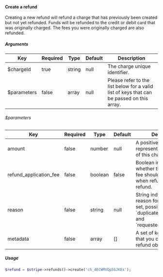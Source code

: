 #### Create a refund

Creating a new refund will refund a charge that has previously been created but not yet refunded. Funds will be refunded to the credit or debit card that was originally charged. The fees you were originally charged are also refunded.

##### Arguments

<table>
    <thead>
        <th>Key</th>
        <th>Required</th>
        <th>Type</th>
        <th>Default</th>
        <th>Description</th>
    </thead>
    <tbody>
        <tr>
            <td>$chargeId</td>
            <td>true</td>
            <td>string</td>
            <td>null</td>
            <td>The charge unique identifier.</td>
        </tr>
        <tr>
            <td>$parameters</td>
            <td>false</td>
            <td>array</td>
            <td>null</td>
            <td>Please refer to the list below for a valid list of keys that can be passed on this array.</td>
        </tr>
    </tbody>
</table>

###### $parameters

<table>
    <thead>
        <th>Key</th>
        <th>Required</th>
        <th>Type</th>
        <th>Default</th>
        <th>Description</th>
    </thead>
    <tbody>
        <tr>
            <td>amount</td>
            <td>false</td>
            <td>number</td>
            <td>null</td>
            <td>A positive amount representing how much of this charge to refund.</td>
        </tr>
        <tr>
            <td>refund_application_fee</td>
            <td>false</td>
            <td>boolean</td>
            <td>false</td>
            <td>Boolean indicating whether the application fee should be refunded when refunding this refund.</td>
        </tr>
        <tr>
            <td>reason</td>
            <td>false</td>
            <td>string</td>
            <td>null</td>
            <td>String indicating the reason for the refund. If set, possible values are `duplicate`, `fraudulent`, and `requested_by_customer`.</td>
        </tr>
        <tr>
            <td>metadata</td>
            <td>false</td>
            <td>array</td>
            <td>[]</td>
            <td>A set of key/value pairs that you can attach to a refund object.</td>
        </tr>
    </tbody>
</table>

##### Usage

```php
$refund = $stripe->refunds()->create('ch_4ECWMVQp5SJKEx');
```
